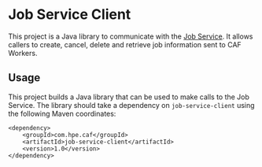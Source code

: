 # Job Service Client

This project is a Java library to communicate with the [Job Service](https://github.hpe.com/caf/job-service). It allows callers to create, cancel, delete and retrieve job information sent to CAF Workers.

## Usage

This project builds a Java library that can be used to make calls to the Job Service. The library should take a dependency on `job-service-client` using the following Maven coordinates:

	<dependency>
		<groupId>com.hpe.caf</groupId>
		<artifactId>job-service-client</artifactId>
		<version>1.0</version>
	</dependency>
